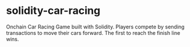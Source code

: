 # solidity-car-racing
Onchain Car Racing Game built with Solidity. Players compete by sending transactions to move their cars forward. The first to reach the finish line wins.
